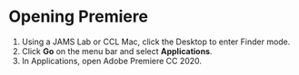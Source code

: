 # Opening Premiere

1. Using a JAMS Lab or CCL Mac, click the Desktop to enter Finder mode.
2. Click **Go** on the menu bar and select **Applications**.
3. In Applications, open Adobe Premiere CC 2020.
